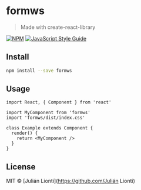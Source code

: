 # formws

> Made with create-react-library

[![NPM](https://img.shields.io/npm/v/formws.svg)](https://www.npmjs.com/package/formws) [![JavaScript Style Guide](https://img.shields.io/badge/code_style-standard-brightgreen.svg)](https://standardjs.com)

## Install

```bash
npm install --save formws
```

## Usage

```tsx
import React, { Component } from 'react'

import MyComponent from 'formws'
import 'formws/dist/index.css'

class Example extends Component {
  render() {
    return <MyComponent />
  }
}
```

## License

MIT © [Julián Lionti](https://github.com/Julián Lionti)
